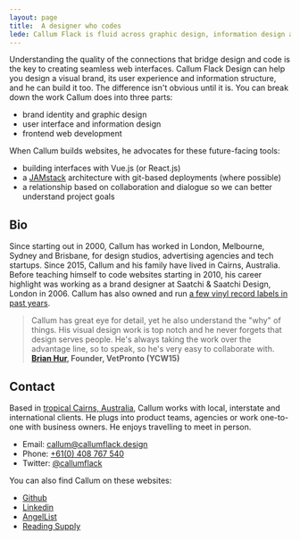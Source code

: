 ```yaml
---
layout: page
title:  A designer who codes
lede: Callum Flack is fluid across graphic design, information design and frontend development. Because the quality of the connections unlocks to the quality of the whole.
---
```


<!-- <div class="ParagraphImage w-1x3 w-lg-3x12 m-r6 p-b3">
<img src="/images/cf-dwts-01-face2.jpg" alt="">
</div> -->

<!-- > The quality of the connections is the key to quality _— Charles Eames_ -->

<!-- @[LazyImage](post src="https://res.cloudinary.com/pw-img-cdn/image/upload/v1522317177/okok/callum-beach-bw.jpg") -->

<!-- @[LazyImage](post local src="/images/cf-2.jpg") -->

<!-- Hi, Callum Flack. I'm a digital designer who works fluidly across both brand and product to make pragmatic, poetic websites and apps. -->

<!-- I'm a graphic designer by trade. I've been immersed in interface design and user experience design since 2006, when I couldn't figure out how to update my MySpace profile.  -->

<!-- <p class="Lede">Hi! I'm Callum. I provide web design and technology services for business owners and creative leaders who are driven to establish trust and inspire change.</p> -->

<!-- LFunctional simplicity is the result of hard, iterative design work. but they are never simply about making things it look nice. -->

<!-- Seamless web experiences that live up to their promises create audiences and grow business. What it looks like is your promise. How it works is the measure of it. I believe that the two main factors that drive user interface excellence are design rooted in a deep understanding of user intentions, and the ability to execute that design in code. -->

<!-- Seamless web experiences that live up to their promises create audiences and grow business. What it looks like is your promise. How it works is the measure of it. I believe that the two primary factors for user interface excellence are design rooted in deep understanding of user intentions, and the ability to execute design in code. I address both by being a designer who codes: I design interfaces that live up to the brand promise, and I execute in code the stack of details that keep the promise. -->

<!-- Designing for online attention is hard. And it's doubly difficult to get good design converted into code that you can see working in the hands of your audience, on time and exceeding expectations.  -->

<!-- Unexpected consequences and unforseen scope revisions are common when design tries to become code. The communication bottleneck increases as quality assurance attempts to play catchup to the discovery of new customer intentions, feature requests, issue tracking, production management and website maintenance—I ran into all these troubles myself. So in 2010, after a decade as a graphic designer, I took matters into my own hands and decided to learn to code. -->

<!-- Now I can help you bridge the widening gap between design and development. -->

<!-- Cost overruns, production management, bugs issues, stre  -->

<!-- I design interfaces that live up to the brand promise, and I execute in code the stack of details that keep the promise. Which means I have to understand your intent, what what you offer to your audience. I can only do this in collaboration. So I ask my clients to participate directly with me to understand their audience, prioritise the work within constraints and define what a better tomorrow looks like. -->

<!-- successful digital products and services are made of. -->

<!-- While focussed on design, I'm also an accomplished frontend developer. Being able to code means design is no longer fanciful but rather a choice made with the knowledge of what it takes to build it. In turn, this also means greater scope understanding and better decision making, in turn allowing higher rates of design iteration. -->

<!-- Being able to code means design is no longer fanciful but rather a choice made with the knowledge of what it takes to build it. In turn, this also means greater understanding of project requirements and better decision making, allowing more confidence to focus on what matters: designing for your customer's intentions. -->

<!-- After all, that's what why they're your customers, and that's how they'll stay your customers. -->

<!-- My passions lie at the intersection of digital user experiences and storytelling; leading teams in reframing and reimagining complex user interactions and technology problems. In my ten years experience, I’ve built a tool chest of technical architectural skills and blended that with a user-first sensibility. I’ve become an effective bridge between the technology and creative worlds. -->

<!-- higher rates of design iteration. -->

<!-- In my spare time, I collect vinyl records of every kind. Finding the uncommon on forgotten records is a constant lesson in noticing details. I also write a <a target="_blank" href="https://callumflack.blog">blog about these kinds of "things inbetween". -->

<!-- Callum Flack is a graphic designer turned web developer. He is driven by large beauty, small wonder and the curiosity of _why?_. -->

<!-- Callum Flack is a graphic designer turned web developer. Driven by wonder, beauty and curiosity, he bridges the gap between design and code. -->

<!-- Callum Flack is a graphic designer turned web developer. Driven by curiosity, the need to understand how it works and the fine touch of craftsmanship, he bridges the gap between design and code. -->

<!-- Callum Flack is a digital designer and frontend developer who works fluidly across both brand and product to make pragmatic, poetic websites and apps. -->

<!-- Callum Flack is a graphic designer turned web developer. He works fluidly across graphic design, information design and frontend code. -->


<!-- He is driven by wonder, beauty and curiosity. -->

<!-- Callum bridges the gap between design and code.  -->

Understanding the quality of the connections that bridge design and code is the key to creating seamless web interfaces. Callum Flack Design can help you design a visual brand, its user experience and information structure, and he can build it too. The difference isn't obvious until it is. You can break down the work Callum does into three parts:

<!-- After a successful decade working in Brisbane, London and Melbourne as a graphic designer, he was increasingly frustrated with the development bottlenecks of implementing interface design, so in 2010 he started coding. -->

<!-- Unexpected consequences and unforseen scope revisions are common when design tries to become code. The communication bottleneck increases as quality assurance attempts to play catchup to the discovery of new customer intentions, feature requests, issue tracking, production management and website maintenance—I ran into all these troubles myself. So in 2010, after a decade as a graphic designer, I took matters into my own hands and decided to learn to code. -->

<!-- With a keen sense of what constitutes beautiful, actionable design, and a constant dislike of obstacles within interaction flows, Callum is also able to judge the cost of design due to his explicit experience as a developer.

Callum helps clients understand the hidden costs in project decisions and website publishing options, finding better processes which reduce complexities and increase website lifespans. -->

<!-- With a keen sense of what constitutes beautiful, actionable design, a keen sense of obstacles within interaction flows, and explicit experience as a developer, Callum is able to judge the costs and benefits of interface design execution, finding robust solutions that never compromise a human-first experience. -->

<!-- With this explicit experience as a "doer", -->
<!-- which creates the time and confidence to focus building the interface..  -->
<!-- coalface -->
<!-- > The quality of the connections is the key to quality.**Charles Eames** -->
<!-- With his experience as a "doer", he helps clients clarify decisions and reduce project complexities which creates the time and confidence to focus building the interface. -->
<!-- on what matters: executing for business goals and customer intentions -->
<!-- Callum collects typefaces, records, names as tokens of small wonder. -->

<!-- ## Skills & experience -->

<!-- You can break down the work Callum does into three parts: -->

- brand identity and graphic design
- user interface and information design
  <!-- - digital editorial design -->
- frontend web development

When Callum builds websites, he advocates for these future-facing tools:

<!-- When I develop websites, I'm familiar with and advocate for these tools: -->

- building interfaces with Vue.js (or React.js)
- a [JAMstack](https://jamstack.org/) architecture with git-based deployments (where possible)
- a relationship based on collaboration and dialogue so we can better understand project goals

<!-- our intentions and end -->
<!-- - micro-frontends with functional elements separated by concern -->
<!-- - Integrating Content Management Systems <a target="_blank" href="https://en.wikipedia.org/wiki/Headless_content_management_system">headlessly via APIs -->

<!-- (when it's not a web application) -->
<!-- - PostCSS or Sass -->

<!-- Through his blog, Callum places importance on the skill of writing. Not only are people more likely to pay attention to clear, concise writing, personal insight is often only gained with brutal editing. -->

<!-- ### Experienced -->

## Bio

Since starting out in 2000, Callum has worked in London, Melbourne, Sydney and Brisbane, for design studios, advertising agencies and tech startups. Since 2015, Callum and his family have lived in Cairns, Australia. Before teaching himself to code websites starting in 2010, his career highlight was working as a brand designer at Saatchi & Saatchi Design, London in 2006. Callum has also owned and run [a few vinyl record labels in past years](https://www.discogs.com/artist/2452856-Callum-Flack).

> Callum has great eye for detail, yet he also understand the "why" of things. His visual design work is top notch and he never forgets that design serves people. He's always taking the work over the advantage line, so to speak, so he's very easy to collaborate with. **[Brian Hur](https://www.linkedin.com/in/brianhur/), Founder, VetPronto (YCW15)**

<!-- > Development isn't simple. It’s easy working with Callum because he understands this. We work well together to understand problems, define options, improve systems and decide on the course of action." _— <a class="icon-targetblan" target="_blank" href="https://github.com/barryph">Barry Phillip Hall, JavaScript engineer_ -->

<!-- https://github.com/barryph -->

<!-- ## Ways to engage my services

* Improve or redesign your existing digital branding and/or website systems.
* Create a new digital brand and/or website systems from scratch.
* Collaborate as a specialist digital design partner to build and enhance your brand,
  customer workflows or customer community over time. -->

## Contact

Based in [tropical Cairns, Australia](https://www.instagram.com/p/BXbsNdrAt-v), Callum works with local, interstate and international clients. He plugs into product teams, agencies or work one-to-one with business owners. He enjoys travelling to meet in person.

- Email: [callum@callumflack.design](mailto:callum@callumflack.design)
- Phone: [+61(0) 408 767 540](tel:610-408-767-540)
- Twitter: [@callumflack](https://twitter.com/callumflack)


You can also find Callum on these websites:

- [Github](https://github.com/callumflack)
- [Linkedin](https://linkedin.com/in/callumflack)
- [AngelList](https://angel.co/callumflack-gmail-com)
- [Reading Supply](https://reading.supply/@callum)

<!-- The best way to keep in touch is to signup for my bi-monthly newsletter about visual design, user experience and website development through the lens of people and attention:

<div class="fs-scale-reset">
  @[NewsletterSignupForm]
</div> -->

